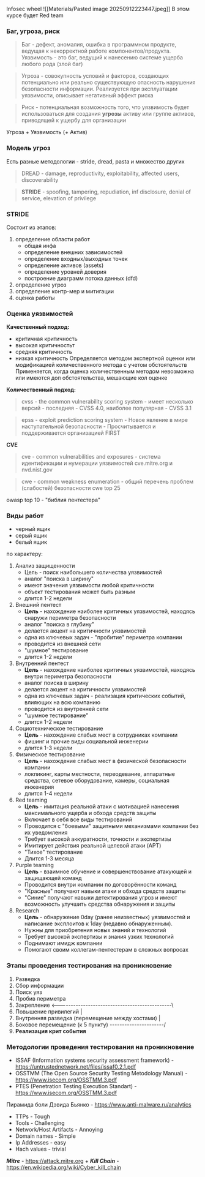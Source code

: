 Infosec wheel
![[Materials/Pasted image 20250912223447.jpeg]]
В этом курсе будет Red team

### Баг, угроза, риск

> Баг - дефект, аномалия, ошибка в программном продукте, ведущая к некорректной работе компонентов/продукта.
> Уязвимость - это баг, ведущий к нанесению системе ущерба любого рода (злой баг) 

> Угроза - совокупность условий и факторов, создающих потенциально или реально существующую опасность нарушения безопасности информации. Реализуется при эксплуатации уязвимости, описывает негативный эффект риска

> Риск - потенциальная возможность того, что уязвимость будет использоваться для создания **угрозы** активу или группе активов, приводящей к ущербу для организации

Угроза + Уязвимость (+ Актив)

### Модель угроз

Есть разные методологии - stride, dread, pasta и множество других

> DREAD - damage, reproductivity, exploitability, affected users, discoverability 

> **STRIDE** - spoofing, tampering, repudiation, inf disclosure, denial of service, elevation of privilege

### STRIDE

Состоит из этапов:
1. определение области работ
	- общая инфа
	- определение внешних зависимостей
	- определение входных/выходных точек
	- определение активов (assets)
	- определение уровней доверия
	- построение диаграмм потока данных (dfd)
2. определение угроз
3. определение контр-мер и митигации
4. оценка работы

### Оценка уязвимостей

**Качественный подход:**
- критичная критичность
- высокая критичностьт
- средняя критичность
- низкая критичность
Определяется методом экспертной оценки или модификацией количественного метода с учетом обстоятельств
Применяется, когда оценка количественным методом невозможна или имеются доп обстоятельства, мешающие кол оценке

**Количественный подход:**
> cvss - the common vulnerability scoring system
	- имеет несколько версий
	- последняя - CVSS 4.0, наиболее популярная - CVSS 3.1

> epss - exploit prediction scoring system
	- Новое явление в мире наступательной безопасности
	- Просчитывается и поддерживается организацией FIRST

**CVE**

> cve - common vulnerabilities and exposures - система идентификации и нумерации уязвимостей
> cve.mitre.org и nvd.nist.gov

> cwe - common  weakness enumeration - общий перечень проблем (слабостей) безопасности
> cwe top 25

owasp top 10 - "библия пентестера"

### Виды работ
- черный ящик
- серый ящик
- белый ящик

по характеру:
1. Анализ защищенности
	- Цель - поиск наибольшего количества уязвимостей
	- аналог "поиска в ширину"
	- имеют значения уязвимости любой критичности
	- объект тестирования может быть разным
	- длится 1-2 недели
2. Внешний пентест
	- **Цель** - нахождение наиболее критичных уязвимостей, находясь снаружи периметра безопасности
	- аналог "поиска в глубину"
	- делается акцент на критичности уязвимостей
	- одна из ключевых задач - "пробитие" периметра компании
	- проводится из внешней сети
	- "шумное" тестирование
	- длится 1-2 недели
3. Внутренний пентест
	- **Цель** - нахождение наиболее критичных уязвимостей, находясь внутри периметра безопасности
	- аналог поиска в ширину
	- делается акцент на критичности уязвимостей
	- одна из ключевых задач - реализация критических событий, влияющих на всю компанию
	- проводится из внутренней сети
	- "шумное тестирование"
	- длится 1-2 недели
4. Социотехническое тестирование
	- **Цель** - нахождение слабых мест в сотрудниках компании
	- фишинг и прочие виды социальной инженерии
	- длится 1-3 недели
5. Физическое тестирование
	- **Цель** - нахождение слабых мест в физической безопасности компании
	- локпикинг, карты местности, переодевание, аппаратные средства, сетевое оборудование, камеры, социальная инженерия
	- длится 1-4 недели
6. Red teaming
	 - **Цель** - имитация реальной атаки с мотивацией нанесения максимального ущерба и обхода средств защиты
	 - Включает в себя все виды тестирований
	 - Проводится с "боевыми" защитными механизмами компании без их уведомления
	 - Требует высокой аккуратности, точности и экспертизы
	 - Имитирует действия реальной целевой атаки (APT)
	 - "Тихое" тестирование
	 - Длится 1-3 месяца
7. Purple teaming
	- **Цель** - взаимное обучение и совершенствование атакующей и защищающей команд
	- Проводится внутри компании по договорённости команд
	- "Красные" получают навыки атаки и обхода средств защиты
	- "Синие" получают навыки детектирования угроз и имеют возможность улучшить средства обнаружения и защиты
8. Research
	- **Цель** - обнаружение 0day (ранее неизвестных) уязвимостей и написание эксплоитов к 1day (недавно обнаруженным).
	- Нужны для приобретения новых знаний и технологий
	- Требует высокой экспертизы и знания узких технологий
	- Поднимают имидж компании
	- Помогают своим коллегам-пентестерам в сложных вопросах

### Этапы проведения тестирования на проникновение

1. Разведка
2. Сбор информации
3. Поиск уяз
4. Пробив периметра
5. Закрепление <----------------------------------------------\
6. Повышение привилегий                                                    |
7. Внутренняя разведка (перемещение между хостами)    |
8. Боковое перемещение (к 5 пункту) ----------------------/
9. **Реализация крит события**

### Методологии проведения тестирования на проникновение

- ISSAF (Information systems security assessment framework) - https://untrustednetwork.net/files/issaf0.2.1.pdf
- OSSTMM (The Open Source Security Testing Metodology Manual) - https://www.isecom.org/OSSTMM.3.pdf
- PTES (Penetration Testing Execution Standart) - https://www.isecom.org/OSSTMM.3.pdf

Пирамида боли Дэвида Бьянко - https://www.anti-malware.ru/analytics
- TTPs - Tough
- Tools - Challenging
- Network/Host Artifacts - Annoying
- Domain names - Simple
- Ip Addresses - easy
- Hach values - trivial

***Mitre*** - https://attack.mitre.org 
+
***Kill Chain*** - https://en.wikipedia.org/wiki/Cyber_kill_chain